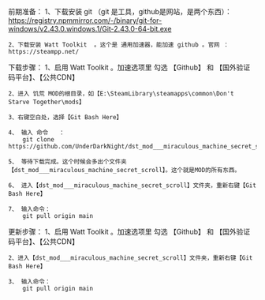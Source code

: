 前期准备：
    1、下载安装 git  （git 是工具，github是网站，是两个东西）： https://registry.npmmirror.com/-/binary/git-for-windows/v2.43.0.windows.1/Git-2.43.0-64-bit.exe
    
    2、下载安装 Watt Toolkit  。这个是 通用加速器，能加速 github 。官网 ：  https://steampp.net/
    

下载步骤：
    1、启用 Watt Toolkit 。加速选项里  勾选 【Github】  和 【国外验证码平台】、【公共CDN】

    2、进入 饥荒 MOD的根目录，如【E:\SteamLibrary\steamapps\common\Don't Starve Together\mods】

    3、右键空白处，选择【Git Bash Here】

    4、 输入 命令   ：     
        git clone https://github.com/UnderDarkNight/dst_mod___miraculous_machine_secret_scroll.git

    5、 等待下载完成。这个时候会多出个文件夹【dst_mod___miraculous_machine_secret_scroll】。这个就是MOD的所有东西。

    6、 进入【dst_mod___miraculous_machine_secret_scroll】文件夹，重新右键【Git Bash Here】

    7、 输入命令：
        git pull origin main

更新步骤：
    1、启用 Watt Toolkit 。加速选项里  勾选 【Github】  和 【国外验证码平台】、【公共CDN】

    2、进入【dst_mod___miraculous_machine_secret_scroll】文件夹，重新右键【Git Bash Here】

    3、 输入命令：
        git pull origin main